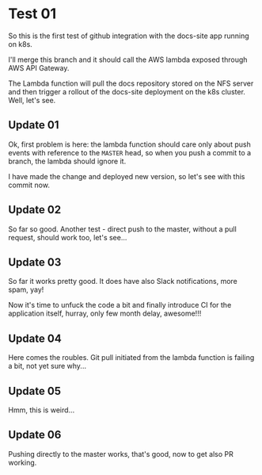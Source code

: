 # Test 01

So this is the first test of github integration with the docs-site app running on k8s.

I'll merge this branch and it should call the AWS lambda exposed through AWS API Gateway.

The Lambda function will pull the docs repository stored on the NFS server and then trigger a rollout of the docs-site
deployment on the k8s cluster. Well, let's see.

## Update 01

Ok, first problem is here: the lambda function should care only about push events with reference to the `MASTER` head,
so when you push a commit to a branch, the lambda should ignore it.

I have made the change and deployed new version, so let's see with this commit now.


## Update 02

So far so good. Another test - direct push to the master, without a pull request, should work too, let's see...


## Update 03

So far it works pretty good. It does have also Slack notifications, more spam, yay!

Now it's time to unfuck the code a bit and finally introduce CI for the application itself, hurray, only few month
delay, awesome!!!

## Update 04

Here comes the roubles. Git pull initiated from the lambda function is failing a bit, not yet sure why...

## Update 05

Hmm, this is weird...

## Update 06

Pushing directly to the master works, that's good, now to get also PR working.
